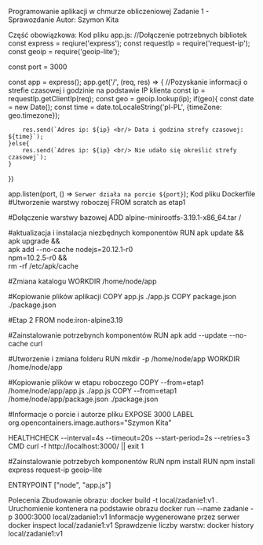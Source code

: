 Programowanie aplikacji w chmurze obliczeniowej
Zadanie 1 - Sprawozdanie
Autor: Szymon Kita

Część obowiązkowa:
Kod pliku app.js:
//Dołączenie potrzebnych bibliotek
const express = reqiure('express');
const requestIp = require('request-ip');
const geoip = require('geoip-lite');


const port = 3000


const app = express();
 app.get('/', (req, res) => {
    //Pozyskanie informacji o strefie czasowej i godzinie na podstawie IP klienta
    const ip = requestIp.getClientIp(req);
    const geo = geoip.lookup(ip);
    if(geo){
        const date = new Date();
        const time = date.toLocaleString('pl-PL', {timeZone: geo.timezone});


        res.send(`Adres ip: ${ip} <br/> Data i godzina strefy czasowej: ${time}`);
    }else{
        res.send(`Adres ip: ${ip} <br/> Nie udało się określić strefy czasowej`);
    }
 })


app.listen(port, () => `Serwer działa na porcie ${port}`);
Kod pliku Dockerfile
	#Utworzenie warstwy roboczej
FROM scratch as etap1


#Dołączenie warstwy bazowej
ADD alpine-minirootfs-3.19.1-x86_64.tar /


#aktualizacja i instalacja niezbędnych komponentów
RUN apk update && \
    apk upgrade && \
    apk add --no-cache nodejs=20.12.1-r0 \
    npm=10.2.5-r0 && \
    rm -rf /etc/apk/cache


#Zmiana katalogu
WORKDIR /home/node/app


#Kopiowanie plików aplikacji
COPY app.js ./app.js
COPY package.json ./package.json


#Etap 2
FROM node:iron-alpine3.19


#Zainstalowanie potrzebynch komponentów
RUN apk add --update --no-cache curl


#Utworzenie i zmiana folderu
RUN mkdir -p /home/node/app
WORKDIR /home/node/app


#Kopiowanie plików w etapu roboczego
COPY --from=etap1 /home/node/app/app.js ./app.js
COPY --from=etap1 /home/node/app/package.json ./package.json


#Informacje o porcie i autorze pliku
EXPOSE 3000
LABEL org.opencontainers.image.authors="Szymon Kita"


HEALTHCHECK --interval=4s --timeout=20s --start-period=2s --retries=3 \
    CMD curl -f http://localhost:3000/ || exit 1


#Zainstalowanie potrzebych komponentów
RUN npm install
RUN npm install express request-ip geoip-lite


ENTRYPOINT ["node", "app.js"]

Polecenia
Zbudowanie obrazu:
docker build -t local/zadanie1:v1 .
Uruchomienie kontenera na podstawie obrazu
docker run --name zadanie -p 3000:3000 local/zadanie1:v1
Informacje wygenerowane przez serwer
docker inspect local/zadanie1:v1
Sprawdzenie liczby warstw:
docker history local/zadanie1:v1
